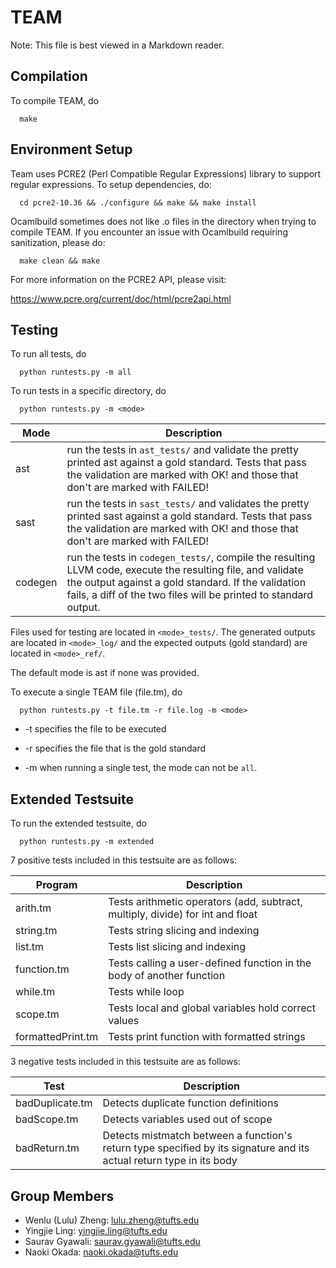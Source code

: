# TEAM

Note: This file is best viewed in a Markdown reader.

## Compilation

To compile TEAM, do

      make

## Environment Setup

Team uses PCRE2 (Perl Compatible Regular Expressions) library to support regular expressions. To setup dependencies, do:

      cd pcre2-10.36 && ./configure && make && make install

Ocamlbuild sometimes does not like .o files in the directory when trying to compile TEAM. If you encounter an issue with Ocamlbuild requiring sanitization, please do:

      make clean && make

For more information on the PCRE2 API, please visit:

https://www.pcre.org/current/doc/html/pcre2api.html

## Testing

To run all tests, do

      python runtests.py -m all

To run tests in a specific directory, do

      python runtests.py -m <mode>

| Mode    | Description                                                                                                                                                                                                                           |
| ------- | ------------------------------------------------------------------------------------------------------------------------------------------------------------------------------------------------------------------------------------- |
| ast     | run the tests in `ast_tests/` and validate the pretty printed ast against a gold standard. Tests that pass the validation are marked with OK! and those that don't are marked with FAILED!                                            |
| sast    | run the tests in `sast_tests/` and validates the pretty printed sast against a gold standard. Tests that pass the validation are marked with OK! and those that don't are marked with FAILED!                                         |
| codegen | run the tests in `codegen_tests/`, compile the resulting LLVM code, execute the resulting file, and validate the output against a gold standard. If the validation fails, a diff of the two files will be printed to standard output. |

Files used for testing are located in `<mode>_tests/`.
The generated outputs are located in `<mode>_log/` and
the expected outputs (gold standard) are located in `<mode>_ref/`.

The default mode is ast if none was provided.

To execute a single TEAM file (file.tm), do

      python runtests.py -t file.tm -r file.log -m <mode>

- -t specifies the file to be executed

- -r specifies the file that is the gold standard

- -m when running a single test, the mode can not be `all`.

## Extended Testsuite

To run the extended testsuite, do

      python runtests.py -m extended

7 positive tests included in this testsuite are as follows:

| Program           | Description                                                                    |
| ----------------- | ------------------------------------------------------------------------------ |
| arith.tm          | Tests arithmetic operators (add, subtract, multiply, divide) for int and float |
| string.tm         | Tests string slicing and indexing                                              |
| list.tm           | Tests list slicing and indexing                                                |
| function.tm       | Tests calling a user-defined function in the body of another function          |
| while.tm          | Tests while loop                                                               |
| scope.tm          | Tests local and global variables hold correct values                           |
| formattedPrint.tm | Tests print function with formatted strings                                    |

3 negative tests included in this testsuite are as follows:

| Test            | Description                                                                                                          |
| --------------- | -------------------------------------------------------------------------------------------------------------------- |
| badDuplicate.tm | Detects duplicate function definitions                                                                               |
| badScope.tm     | Detects variables used out of scope                                                                                  |
| badReturn.tm    | Detects mistmatch between a function's return type specified by its signature and its actual return type in its body |

## Group Members

- Wenlu (Lulu) Zheng: <lulu.zheng@tufts.edu>
- Yingjie Ling: <yingjie.ling@tufts.edu>
- Saurav Gyawali: <saurav.gyawali@tufts.edu>
- Naoki Okada: <naoki.okada@tufts.edu>
